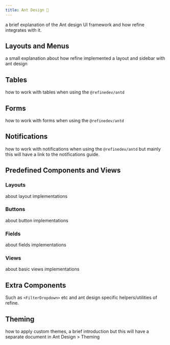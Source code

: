 ```yaml
---
title: Ant Design 🚧
---
```


a brief explanation of the Ant design UI framework and how refine integrates with it.

## Layouts and Menus

a small explanation about how refine implemented a layout and sidebar with ant design

## Tables

how to work with tables when using the `@refinedev/antd`

## Forms

how to work with forms when using the `@refinedev/antd`

## Notifications

how to work with notifications when using the `@refinedev/antd` but mainly this will have a link to the notifications guide.

## Predefined Components and Views

### Layouts

about layout implementations

### Buttons

about button implementations

### Fields

about fields implementations

### Views

about basic views implementations

## Extra Components

Such as `<FilterDropdown>` etc and ant design specific helpers/utilities of refine.

## Theming

how to apply custom themes, a brief introduction but this will have a separate document in Ant Design > Theming
